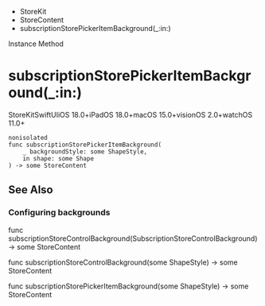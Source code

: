 

- StoreKit
- StoreContent
-  subscriptionStorePickerItemBackground(\_:in:) 

Instance Method

# subscriptionStorePickerItemBackground(\_:in:)

StoreKitSwiftUIiOS 18.0+iPadOS 18.0+macOS 15.0+visionOS 2.0+watchOS 11.0+

``` source
nonisolated
func subscriptionStorePickerItemBackground(
    _ backgroundStyle: some ShapeStyle,
    in shape: some Shape
) -> some StoreContent
```

## See Also

### Configuring backgrounds

func subscriptionStoreControlBackground(SubscriptionStoreControlBackground) -> some StoreContent

func subscriptionStoreControlBackground(some ShapeStyle) -> some StoreContent

func subscriptionStorePickerItemBackground(some ShapeStyle) -> some StoreContent

